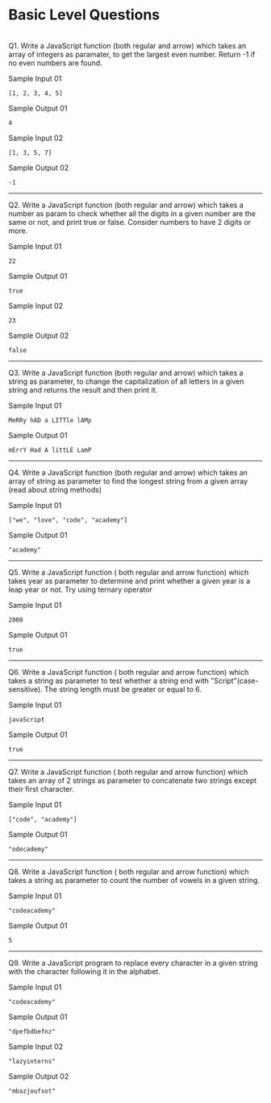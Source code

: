 # Basic Level Questions

<br/>
Q1. Write a JavaScript function (both regular and arrow) which takes an array of integers as paramater, to get the largest even number. Return -1 if no even numbers are found.

Sample Input 01

```
[1, 2, 3, 4, 5]
```

Sample Output 01

```
4
```

Sample Input 02

```
[1, 3, 5, 7]
```

Sample Output 02

```
-1
```

---

Q2. Write a JavaScript function (both regular and arrow) which takes a number as param to check whether all the digits in a given number are the same or not, and print true or false. Consider numbers to have 2 digits or more.

Sample Input 01

```
22
```

Sample Output 01

```
true
```

Sample Input 02

```
23
```

Sample Output 02

```
false
```

---

Q3. Write a JavaScript function (both regular and arrow) which takes a string as parameter, to change the capitalization of all letters in a given string and returns the result and then print it.

Sample Input 01

```
MeRRy hAD a LITTle lAMp
```

Sample Output 01

```
mErrY Had A littLE LamP
```

---

Q4. Write a JavaScript function (both regular and arrow) which takes an array of string as parameter to find the longest string from a given array (read about string methods)

Sample Input 01

```
["we", "love", "code", "academy"]
```

Sample Output 01

```
"academy"
```

---

Q5. Write a JavaScript function ( both regular and arrow function) which takes year as parameter to determine and print whether a given year is a leap year or not. Try using ternary operator

Sample Input 01

```
2000
```

Sample Output 01

```
true
```

---

Q6. Write a JavaScript function ( both regular and arrow function) which takes a string as parameter to test whether a string end with "Script"(case-sensitive). The string length must be greater or equal to 6.

Sample Input 01

```
javaScript
```

Sample Output 01

```
true
```

---

Q7. Write a JavaScript function ( both regular and arrow function) which takes an array of 2 strings as parameter to concatenate two strings except their first character.

Sample Input 01

```
["code", "academy"]
```

Sample Output 01

```
"odecademy"
```

---

Q8. Write a JavaScript function ( both regular and arrow function) which takes a string as parameter to count the number of vowels in a given string.

Sample Input 01

```
"codeacademy"
```

Sample Output 01

```
5
```

---

Q9. Write a JavaScript program to replace every character in a given string with the character following it in the alphabet.

Sample Input 01

```
"codeacademy"
```

Sample Output 01

```
"dpefbdbefnz"
```

Sample Input 02

```
"lazyinterns"
```

Sample Output 02

```
"mbazjoufsot"
```